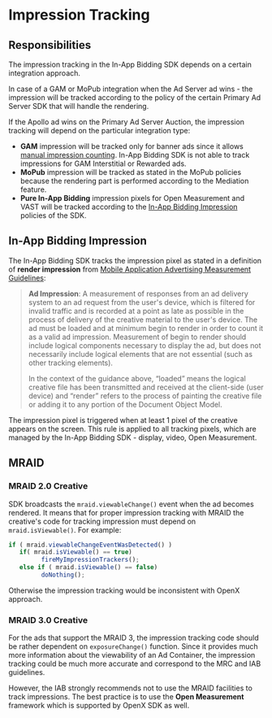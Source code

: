 # Impression Tracking

## Responsibilities

The impression tracking in the In-App Bidding SDK depends on a certain integration approach.

In case of a GAM or MoPub integration when the Ad Server ad wins - the impression will be tracked according to the policy of the certain Primary Ad Server SDK that will handle the rendering.

If the Apollo ad wins on the Primary Ad Server Auction, the impression tracking will depend on the particular integration type:

* **GAM** impression will be tracked only for banner ads since it allows [manual impression counting](https://developers.google.com/ad-manager/mobile-ads-sdk/ios/banner#manual_impression_counting). In-App Bidding SDK is not able to track impressions for GAM Interstitial or Rewarded ads.
* **MoPub** impression will be tracked as stated in the MoPub policies because the rendering part is performed according to the Mediation feature.
* **Pure In-App Bidding** impression pixels for Open Measurement and VAST will be tracked according to the [In-App Bidding Impression](#In-App-Bidding-Impression) policies of the SDK.


## In-App Bidding Impression

The In-App Bidding SDK tracks the impression pixel as stated in a definition of **render impression** from [Mobile Application Advertising Measurement Guidelines](http://mediaratingcouncil.org/Mobile%20In-App%20Measurement%20Guidelines%20(MMTF%20Final%20v1.1).pdf):


> **Ad Impression**: A measurement of responses from an ad delivery system to an ad request from the user's device, which is filtered for invalid traffic and is recorded at a point as late as possible in the process of delivery of the creative material to the user's device. The ad must be loaded and at minimum begin to render in order to count it as a valid ad impression. Measurement of begin to render should include logical components necessary to display the ad, but does not necessarily include logical elements that are not essential (such as other tracking elements).
>
> In the context of the guidance above, “loaded” means the logical creative file has been transmitted and received at the client-side (user device) and “render” refers to the process of painting the creative file or adding it to any portion of the Document Object Model.

The impression pixel is triggered when at least 1 pixel of the creative appears on the screen.
This rule is applied to all tracking pixels, which are managed by the In-App Bidding SDK - display, video, Open Measurement.

## MRAID

### MRAID 2.0 Creative
SDK broadcasts the `mraid.viewableChange()` event when the ad becomes rendered. It means that for proper impression tracking with MRAID the creative's code for tracking impression must depend on `mraid.isViewable()`. For example:


``` javascript
if ( mraid.viewableChangeEventWasDetected() )
   if( mraid.isViewable() == true)
         fireMyImpressionTrackers();
   else if ( mraid.isViewable() == false)
         doNothing();
```

Otherwise the impression tracking would be inconsistent with OpenX approach.

### MRAID 3.0 Creative

For the ads that support the MRAID 3, the impression tracking code should be rather dependent on `exposureChange()` function. Since it provides much more information about the viewability of an Ad Container, the impression tracking could be much more accurate and correspond to the MRC and IAB guidelines.

However, the IAB strongly recommends not to use the MRAID facilities to track impressions. The best practice is to use the **Open Measurement** framework which is supported by OpenX SDK as well.
